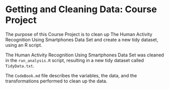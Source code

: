 # Getting and Cleaning Data: Course Project

The purpose of this Course Project is to clean up The Human Activity Recognition Using Smartphones Data Set and create a new tidy dataset, using an R script.

The Human Activity Recognition Using Smartphones Data Set was cleaned in the `run_analysis.R` script, resulting in a new tidy dataset called `TidyData.txt`.   

The `CodeBook.md` file describes the variables, the data, and the transformations performed to clean up the data.